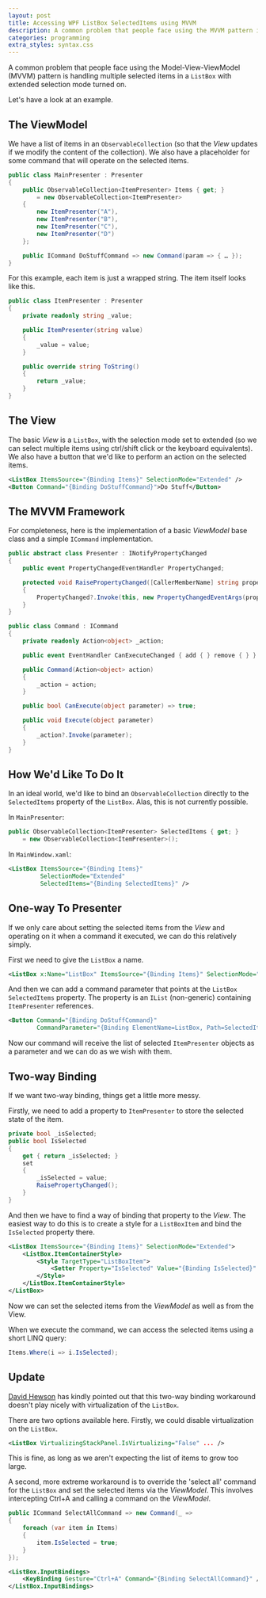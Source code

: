 ```yaml
---
layout: post
title: Accessing WPF ListBox SelectedItems using MVVM
description: A common problem that people face using the MVVM pattern is handling multiple selected items in a `ListBox` with extended selection mode turned on.
categories: programming
extra_styles: syntax.css
---
```


A common problem that people face using the Model-View-ViewModel (MVVM) pattern is handling multiple selected items in a `ListBox` with extended selection mode turned on.

Let's have a look at an example.

## The ViewModel

We have a list of items in an `ObservableCollection` (so that the _View_ updates if we modify the content of the collection). We also have a placeholder for some command that will operate on the selected items.

```c#
public class MainPresenter : Presenter
{
    public ObservableCollection<ItemPresenter> Items { get; }
        = new ObservableCollection<ItemPresenter>
    {
        new ItemPresenter("A"),
        new ItemPresenter("B"),
        new ItemPresenter("C"),
        new ItemPresenter("D")
    };

    public ICommand DoStuffCommand => new Command(param => { … });
}
```

For this example, each item is just a wrapped string. The item itself looks like this.

```c#
public class ItemPresenter : Presenter
{
    private readonly string _value;

    public ItemPresenter(string value)
    {
        _value = value;
    }

    public override string ToString()
    {
        return _value;
    }
}
```

## The View

The basic _View_ is a `ListBox`, with the selection mode set to extended (so we can select multiple items using ctrl/shift click or the keyboard equivalents). We also have a button that we'd like to perform an action on the selected items.

```xml
<ListBox ItemsSource="{Binding Items}" SelectionMode="Extended" />
<Button Command="{Binding DoStuffCommand}">Do Stuff</Button>
```

## The MVVM Framework

For completeness, here is the implementation of a basic _ViewModel_ base class and a simple `ICommand` implementation.

```c#
public abstract class Presenter : INotifyPropertyChanged
{
    public event PropertyChangedEventHandler PropertyChanged;

    protected void RaisePropertyChanged([CallerMemberName] string propertyName = null)
    {
        PropertyChanged?.Invoke(this, new PropertyChangedEventArgs(propertyName));
    }
}
```

```c#
public class Command : ICommand
{
    private readonly Action<object> _action;

    public event EventHandler CanExecuteChanged { add { } remove { } }

    public Command(Action<object> action)
    {
        _action = action;
    }

    public bool CanExecute(object parameter) => true;

    public void Execute(object parameter)
    {
        _action?.Invoke(parameter);
    }
}
```

## How We'd Like To Do It

In an ideal world, we'd like to bind an `ObservableCollection` directly to the `SelectedItems` property of the `ListBox`. Alas, this is not currently possible.

In `MainPresenter`:

```c#
public ObservableCollection<ItemPresenter> SelectedItems { get; }
    = new ObservableCollection<ItemPresenter>();
```

In `MainWindow.xaml`:

```xml
<ListBox ItemsSource="{Binding Items}"
         SelectionMode="Extended"
         SelectedItems="{Binding SelectedItems}" />
```

## One-way To Presenter

If we only care about setting the selected items from the _View_ and operating on it when a command it executed, we can do this relatively simply.

First we need to give the `ListBox` a name.

```xml
<ListBox x:Name="ListBox" ItemsSource="{Binding Items}" SelectionMode="Extended" />
```

And then we can add a command parameter that points at the `ListBox` `SelectedItems` property. The property is an `IList` (non-generic) containing `ItemPresenter` references.

```xml
<Button Command="{Binding DoStuffCommand}"
        CommandParameter="{Binding ElementName=ListBox, Path=SelectedItems}">Do Stuff</Button>
```

Now our command will receive the list of selected `ItemPresenter` objects as a parameter and we can do as we wish with them.

## Two-way Binding

If we want two-way binding, things get a little more messy.

Firstly, we need to add a property to `ItemPresenter` to store the selected state of the item.

```c#
private bool _isSelected;
public bool IsSelected
{
    get { return _isSelected; }
    set
    {
        _isSelected = value;
        RaisePropertyChanged();
    }
}
```

And then we have to find a way of binding that property to the _View_. The easiest way to do this is to create a style for a `ListBoxItem` and bind the `IsSelected` property there.

```xml
<ListBox ItemsSource="{Binding Items}" SelectionMode="Extended">
    <ListBox.ItemContainerStyle>
        <Style TargetType="ListBoxItem">
            <Setter Property="IsSelected" Value="{Binding IsSelected}" />
        </Style>
    </ListBox.ItemContainerStyle>
</ListBox>
```

Now we can set the selected items from the _ViewModel_ as well as from the View.

When we execute the command, we can access the selected items using a short LINQ query:

```c#
Items.Where(i => i.IsSelected);
```

## Update

[David Hewson](https://twitter.com/TaiShaBi) has kindly pointed out that this two-way binding workaround doesn't play nicely with virtualization of the `ListBox`.

There are two options available here. Firstly, we could disable virtualization on the `ListBox`.

```xml
<ListBox VirtualizingStackPanel.IsVirtualizing="False" ... />
```

This is fine, as long as we aren't expecting the list of items to grow too large.

A second, more extreme workaround is to override the 'select all' command for the `ListBox` and set the selected items via the _ViewModel_. This involves intercepting Ctrl+A and calling a command on the _ViewModel_.

```c#
public ICommand SelectAllCommand => new Command(_ =>
{
    foreach (var item in Items)
    {
        item.IsSelected = true;
    }
});
```

```xml
<ListBox.InputBindings>
    <KeyBinding Gesture="Ctrl+A" Command="{Binding SelectAllCommand}" />
</ListBox.InputBindings>
```
